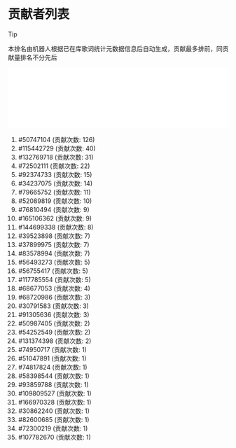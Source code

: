 # 贡献者列表

> [!TIP]
> 本排名由机器人根据已在库歌词统计元数据信息后自动生成，贡献最多排前，同贡献量排名不分先后

![贡献者头像画廊](./CONTRIBUTORS.svg)

1. #50747104 (贡献次数: 126)
2. #115442729 (贡献次数: 40)
3. #132769718 (贡献次数: 31)
4. #72502111 (贡献次数: 22)
5. #92374733 (贡献次数: 15)
6. #34237075 (贡献次数: 14)
7. #79665752 (贡献次数: 11)
8. #52089819 (贡献次数: 10)
9. #76810494 (贡献次数: 9)
10. #165106362 (贡献次数: 9)
11. #144699338 (贡献次数: 8)
12. #39523898 (贡献次数: 7)
13. #37899975 (贡献次数: 7)
14. #83578994 (贡献次数: 7)
15. #56493273 (贡献次数: 5)
16. #56755417 (贡献次数: 5)
17. #117785554 (贡献次数: 5)
18. #68677053 (贡献次数: 4)
19. #68720986 (贡献次数: 3)
20. #30791583 (贡献次数: 3)
21. #91305636 (贡献次数: 3)
22. #50987405 (贡献次数: 2)
23. #54252549 (贡献次数: 2)
24. #131374398 (贡献次数: 2)
25. #74950717 (贡献次数: 1)
26. #51047891 (贡献次数: 1)
27. #74817824 (贡献次数: 1)
28. #58398544 (贡献次数: 1)
29. #93859788 (贡献次数: 1)
30. #109809527 (贡献次数: 1)
31. #166970328 (贡献次数: 1)
32. #30862240 (贡献次数: 1)
33. #82600685 (贡献次数: 1)
34. #72300219 (贡献次数: 1)
35. #107782670 (贡献次数: 1)
